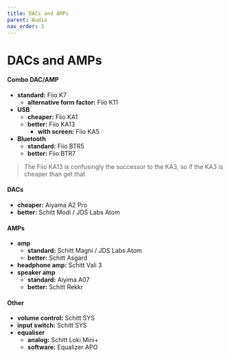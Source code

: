 ```yaml
---
title: DACs and AMPs
parent: Audio
nav_order: 3
---
```

# DACs and AMPs

#### Combo DAC/AMP

- **standard:** Fiio K7
	- **alternative form factor:** Fiio K11
- **USB** 
	- **cheaper:** Fiio KA1
	- **better:** Fiio KA13
		- **with screen:** Fiio KA5
- **Bluetooth** 
	- **standard:** Fiio BTR5
	- **better:** Fiio BTR7

> The Fiio KA13 is confusingly the successor to the KA3, so if the KA3 is cheaper than get that

#### DACs

- **cheaper:** Aiyama A2 Pro
- **better:** Schitt Modi / JDS Labs Atom

#### AMPs

- **amp**
	- **standard:** Schitt Magni / JDS Labs Atom
	- **better:** Schitt Asgard
- **headphone amp:** Schitt Vali 3
- **speaker amp** 
	- **standard:** Aiyima A07
	- **better:** Schitt Rekkr 

#### Other

- **volume control:** Schitt SYS
- **input switch:** Schitt SYS
- **equaliser** 
	- **analog:** Schitt Loki Mini+
	- **software:** Equalizer APO

